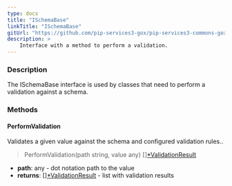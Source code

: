 ```yaml
---
type: docs
title: "ISchemaBase"
linkTitle: "ISchemaBase"
gitUrl: "https://github.com/pip-services3-gox/pip-services3-commons-gox"
description: >
    Interface with a method to perform a validation.
---
```


### Description

The ISchemaBase interface is used by classes that need to perform a validation against a schema.


### Methods


#### PerformValidation
Validates a given value against the schema and configured validation rules..

> PerformValidation(path string, value any) [][*ValidationResult](../validation_result)

- **path**: any - dot notation path to the value
- **returns**: [][*ValidationResult](../validation_result) - list with validation results
